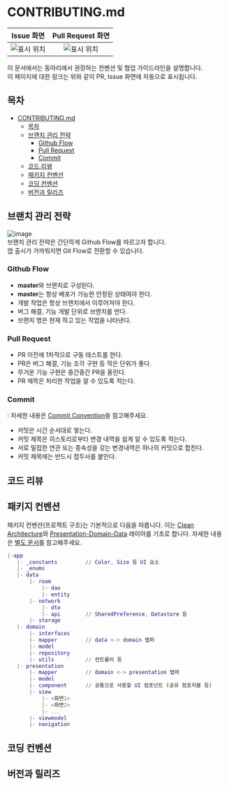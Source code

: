 # CONTRIBUTING.md
Issue 화면            |  Pull Request 화면
:--------------------:|:------------------:
![표시 위치](https://user-images.githubusercontent.com/51331195/156929682-66c7647c-666f-4652-bbae-3ef0f91ca9a8.png) | ![표시 위치](https://user-images.githubusercontent.com/51331195/156929788-9000a4a0-e102-4034-8dd2-d1ee9c8df373.png)


 이 문서에서는 동아리에서 권장하는 컨벤션 및 협업 가이드라인을 설명합니다.  
 이 페이지에 대한 링크는 위와 같이 PR, Issue 화면에 자동으로 표시됩니다.
 
## 목차
- [CONTRIBUTING.md](#contributingmd)
  - [목차](#목차)
  - [브랜치 관리 전략](#브랜치-관리-전략)
    - [Github Flow](#github-flow)
    - [Pull Request](#pull-request)
    - [Commit](#commit)
  - [코드 리뷰](#코드-리뷰)
  - [패키지 컨벤션](#패키지-컨벤션)
  - [코딩 컨벤션](#코딩-컨벤션)
  - [버전과 릴리즈](#버전과-릴리즈)

## 브랜치 관리 전략
![image](https://user-images.githubusercontent.com/51331195/156977445-fad7d1bf-eac8-4fbd-aea5-4d6b80beef21.png)  
 브랜치 관리 전략은 간단하게 Github Flow를 따르고자 합니다.  
 앱 출시가 가까워지면 Git Flow로 전환할 수 있습니다.
 
### Github Flow
- **master**와 브랜치로 구성된다.
- **master**는 항상 배포가 가능한 안정된 상태여야 한다.
- 개발 작업은 항상 브랜치에서 이루어져야 한다.
- 버그 해결, 기능 개발 단위로 브랜치를 딴다.
- 브랜치 명은 현재 하고 있는 작업을 나타낸다.

### Pull Request
- PR 이전에 1차적으로 구동 테스트를 한다.
- PR은 버그 해결, 기능 조각 구현 등 작은 단위가 좋다.
- 무거운 기능 구현은 중간중간 PR을 올린다.
- PR 제목은 처리한 작업을 알 수 있도록 적는다.

### Commit
: 자세한 내용은 [Commit Convention](https://github.com/Apptive2022-1/.github/blob/main/docs/Commit%20Convention.md)을 참고해주세요.
 * 커밋은 시간 순서대로 쌓는다.
 * 커밋 제목은 히스토리로부터 변경 내역을 쉽게 알 수 있도록 적는다.
 * 서로 밀접한 연관 또는 종속성을 갖는 변경내역은 하나의 커밋으로 합친다.
 * 커밋 제목에는 반드시 접두사를 붙인다.

## 코드 리뷰

## 패키지 컨벤션
 패키지 컨벤션(프로젝트 구조)는 기본적으로 다음을 따릅니다. 이는 [Clean Architecture](https://developer.android.com/jetpack/guide)와 [Presentation-Domain-Data](https://martinfowler.com/bliki/PresentationDomainDataLayering.html) 레이어를 기초로 합니다. 자세한 내용은 [별도 문서](https://github.com/Apptive2022-1/.github/blob/main/docs/Package%20Convention.md)를 참고해주세요.
 ```m
|-app
    |- _constants         // Color, Size 등 UI 요소
    |- _enums             
    |- data
        |- room
            |- dao
            |- entity
        |- network
            |- dto
            |- api        // SharedPreference, Datastore 등
        |- storage
    |- domain
        |- interfaces
        |- mapper         // data <-> domain 맵퍼
        |- model
        |- repository
        |- utils          // 컨트롤러 등
    |- presentation
        |- mapper         // domain <-> presentation 맵퍼
        |- model
        |- component      // 공통으로 사용할 UI 컴포넌트 (공유 컴포저블 등)
        |- view
            |- <화면1>
            |- <화면2>
            |- ...
        |- viewmodel
        |- navigation
``` 

## 코딩 컨벤션

## 버전과 릴리즈


